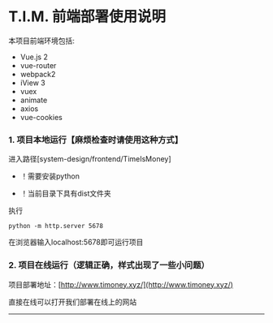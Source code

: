 # T.I.M. 前端部署使用说明

本项目前端环境包括:

- Vue.js 2 
- vue-router 
- webpack2
- iView 3
- vuex
- animate
- axios
- vue-cookies

### 1. 项目本地运行【麻烦检查时请使用这种方式】

进入路径[system-design/frontend/TimeIsMoney]

- ！需要安装python

- ！当前目录下具有dist文件夹

执行

    python -m http.server 5678

在浏览器输入localhost:5678即可运行项目


### 2. 项目在线运行（逻辑正确，样式出现了一些小问题）


项目部署地址：[http://www.timoney.xyz/](http://www.timoney.xyz/)

直接在线可以打开我们部署在线上的网站

---


